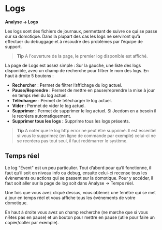 # Logs
**Analyse → Logs**

Les logs sont des fichiers de journaux, permettant de suivre ce qui se passe sur sa domotique. Dans la plupart des cas les logs ne serviront qu’à effectuer du debuggage et à résoudre des problèmes par l’équipe de support.

> **Tip**
> A l'ouverture de la page, le premier log disponible est affiché.

La page de Logs est assez simple :
Sur la gauche, une liste des logs disponible, avec un champ de recherche pour filtrer le nom des logs.
En haut à droite 5 boutons :

- **Rechercher** : Permet de filtrer l’affichage du log actuel.
- **Pause/Reprendre** : Permet de mettre en pause/reprendre la mise à jour en temps réel du log actuel.
- **Télécharger** : Permet de télécharger le log actuel.
- **Vider** : Permet de vider le log actuel.
- **Supprimer** : Permet de supprimer le log actuel. Si Jeedom en a besoin il le recréera automatiquement.
- **Supprimer tous les logs** : Supprime tous les logs présents.

> **Tip**
> A noter que le log http.error ne peut être supprimé. Il est essentiel si vous le supprimez (en ligne de commande par exemple) celui-ci ne se recréera pas tout seul, il faut redémarrer le système.

## Temps réel

Le log "Event" est un peu particulier. Tout d’abord pour qu’il fonctionne, il faut qu’il soit en niveau info ou debug, ensuite celui-ci recense tous les évènements ou actions qui se passent sur la domotique. Pour y accéder, il faut soit aller sur la page de log soit dans Analyse → Temps réel.

Une fois que vous avez cliqué dessus, vous obtenez une fenêtre qui se met à jour en temps réel et vous affiche tous les évènements de votre domotique.

En haut à droite vous avez un champ recherche (ne marche que si vous n’êtes pas en pause) et un bouton pour mettre en pause (utile pour faire un copier/coller par exemple).
